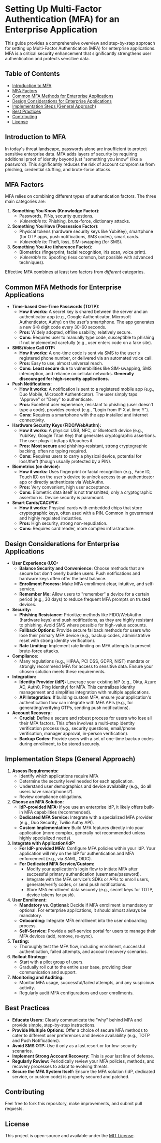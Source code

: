 # Setting Up Multi-Factor Authentication (MFA) for an Enterprise Application

This guide provides a comprehensive overview and step-by-step approach for setting up Multi-Factor Authentication (MFA) for enterprise applications. MFA is a critical security enhancement that significantly strengthens user authentication and protects sensitive data.

## Table of Contents

- [Introduction to MFA](#introduction-to-mfa)
- [MFA Factors](#mfa-factors)
- [Common MFA Methods for Enterprise Applications](#common-mfa-methods-for-enterprise-applications)
- [Design Considerations for Enterprise Applications](#design-considerations-for-enterprise-applications)
- [Implementation Steps (General Approach)](#implementation-steps-general-approach)
- [Best Practices](#best-practices)
- [Contributing](#contributing)
- [License](#license)

## Introduction to MFA

In today's threat landscape, passwords alone are insufficient to protect sensitive enterprise data. MFA adds layers of security by requiring additional proof of identity beyond just "something you know" (like a password). This significantly reduces the risk of account compromise from phishing, credential stuffing, and brute-force attacks.

## MFA Factors

MFA relies on combining different types of authentication factors. The three main categories are:

1.  **Something You Know (Knowledge Factor):**
    *   Passwords, PINs, security questions.
    *   *Vulnerable to:* Phishing, brute-force, dictionary attacks.
2.  **Something You Have (Possession Factor):**
    *   Physical tokens (hardware security keys like YubiKey), smartphone (for OTP apps, push notifications, SMS codes), smart cards.
    *   *Vulnerable to:* Theft, loss, SIM-swapping (for SMS).
3.  **Something You Are (Inherence Factor):**
    *   Biometrics (fingerprint, facial recognition, iris scan, voice print).
    *   *Vulnerable to:* Spoofing (less common, but possible with advanced techniques).

Effective MFA combines at least two factors from *different* categories.

## Common MFA Methods for Enterprise Applications

*   **Time-based One-Time Passwords (TOTP):**
    *   **How it works:** A secret key is shared between the server and an authenticator app (e.g., Google Authenticator, Microsoft Authenticator, Authy) on the user's smartphone. The app generates a new 6-8 digit code every 30-60 seconds.
    *   **Pros:** Widely adopted, offline usability, relatively secure.
    *   **Cons:** Requires user to manually type code, susceptible to phishing if not implemented carefully (e.g., user enters code on a fake site).
*   **SMS/Voice Call OTP:**
    *   **How it works:** A one-time code is sent via SMS to the user's registered phone number, or delivered via an automated voice call.
    *   **Pros:** Easy to use, almost universal reach.
    *   **Cons:** **Least secure** due to vulnerabilities like SIM-swapping, SMS interception, and reliance on cellular networks. **Generally discouraged for high-security applications.**
*   **Push Notifications:**
    *   **How it works:** A notification is sent to a registered mobile app (e.g., Duo Mobile, Microsoft Authenticator). The user simply taps "Approve" or "Deny" to authenticate.
    *   **Pros:** Excellent user experience, resistant to phishing (user doesn't type a code), provides context (e.g., "Login from IP X at time Y").
    *   **Cons:** Requires a smartphone with the app installed and internet connectivity.
*   **Hardware Security Keys (FIDO/WebAuthn):**
    *   **How it works:** A physical USB, NFC, or Bluetooth device (e.g., YubiKey, Google Titan Key) that generates cryptographic assertions. The user plugs it in/taps it/touches it.
    *   **Pros:** **Most secure** and phishing-resistant, strong cryptographic backing, often no typing required.
    *   **Cons:** Requires users to carry a physical device, potential for loss/theft (though usually protected by a PIN).
*   **Biometrics (on device):**
    *   **How it works:** Uses fingerprint or facial recognition (e.g., Face ID, Touch ID) on the user's device to unlock access to an authenticator app or directly authenticate via WebAuthn.
    *   **Pros:** Very convenient, high user acceptance.
    *   **Cons:** Biometric data itself is not transmitted; only a cryptographic assertion is. Device security is paramount.
*   **Smart Cards/CAC/PIV:**
    *   **How it works:** Physical cards with embedded chips that store cryptographic keys, often used with a PIN. Common in government and highly regulated industries.
    *   **Pros:** High security, strong non-repudiation.
    *   **Cons:** Requires card reader, more complex infrastructure.

## Design Considerations for Enterprise Applications

*   **User Experience (UX):**
    *   **Balance Security and Convenience:** Choose methods that are secure but don't overly burden users. Push notifications and hardware keys often offer the best balance.
    *   **Enrollment Process:** Make MFA enrollment clear, intuitive, and self-service.
    *   **Remember Me:** Allow users to "remember" a device for a certain period (e.g., 30 days) to reduce frequent MFA prompts on trusted devices.
*   **Security:**
    *   **Phishing Resistance:** Prioritize methods like FIDO/WebAuthn (hardware keys) and push notifications, as they are highly resistant to phishing. Avoid SMS where possible for high-value accounts.
    *   **Fallback Options:** Provide secure fallback methods for users who lose their primary MFA device (e.g., backup codes, administrative reset with strong identity verification).
    *   **Rate Limiting:** Implement rate limiting on MFA attempts to prevent brute-force attacks.
*   **Compliance:**
    *   Many regulations (e.g., HIPAA, PCI DSS, GDPR, NIST) mandate or strongly recommend MFA for access to sensitive data. Ensure your chosen solution meets these requirements.
*   **Integration:**
    *   **Identity Provider (IdP):** Leverage your existing IdP (e.g., Okta, Azure AD, Auth0, Ping Identity) for MFA. This centralizes identity management and simplifies integration with multiple applications.
    *   **API Integration:** If building custom MFA, ensure your application's authentication flow can integrate with MFA APIs (e.g., for generating/verifying OTPs, sending push notifications).
*   **Account Recovery:**
    *   **Crucial:** Define a secure and robust process for users who lose all their MFA factors. This often involves a multi-step identity verification process (e.g., security questions, email/phone verification, manager approval, in-person verification).
    *   **Backup Codes:** Provide users with a set of one-time backup codes during enrollment, to be stored securely.

## Implementation Steps (General Approach)

1.  **Assess Requirements:**
    *   Identify which applications require MFA.
    *   Determine the security level needed for each application.
    *   Understand user demographics and device availability (e.g., do all users have smartphones?).
    *   Review compliance obligations.
2.  **Choose an MFA Solution:**
    *   **IdP-provided MFA:** If you use an enterprise IdP, it likely offers built-in MFA capabilities (recommended).
    *   **Dedicated MFA Service:** Integrate with a specialized MFA provider (e.g., Duo Security, Twilio Authy API).
    *   **Custom Implementation:** Build MFA features directly into your application (more complex, generally not recommended unless highly specialized needs).
3.  **Integrate with Application/IdP:**
    *   **For IdP-provided MFA:** Configure MFA policies within your IdP. Your application will rely on the IdP for authentication and MFA enforcement (e.g., via SAML, OIDC).
    *   **For Dedicated MFA Service/Custom:**
        *   Modify your application's login flow to initiate MFA after successful primary authentication (username/password).
        *   Integrate with the MFA service's SDKs or APIs to enroll users, generate/verify codes, or send push notifications.
        *   Store MFA enrollment data securely (e.g., secret keys for TOTP, device tokens for push).
4.  **User Enrollment:**
    *   **Mandatory vs. Optional:** Decide if MFA enrollment is mandatory or optional. For enterprise applications, it should almost always be mandatory.
    *   **Onboarding:** Integrate MFA enrollment into the user onboarding process.
    *   **Self-Service:** Provide a self-service portal for users to manage their MFA devices (add, remove, re-sync).
5.  **Testing:**
    *   Thoroughly test the MFA flow, including enrollment, successful authentication, failed attempts, and account recovery scenarios.
6.  **Rollout Strategy:**
    *   Start with a pilot group of users.
    *   Gradually roll out to the entire user base, providing clear communication and support.
7.  **Monitoring and Auditing:**
    *   Monitor MFA usage, successful/failed attempts, and any suspicious activity.
    *   Regularly audit MFA configurations and user enrollments.

## Best Practices

*   **Educate Users:** Clearly communicate the "why" behind MFA and provide simple, step-by-step instructions.
*   **Provide Multiple Options:** Offer a choice of secure MFA methods to cater to different user preferences and device availability (e.g., TOTP and Push Notifications).
*   **Avoid SMS OTP:** Use it only as a last resort or for low-security scenarios.
*   **Implement Strong Account Recovery:** This is your last line of defense.
*   **Regularly Review:** Periodically review your MFA policies, methods, and recovery processes to adapt to evolving threats.
*   **Secure the MFA System Itself:** Ensure the MFA solution (IdP, dedicated service, or custom code) is properly secured and patched.

## Contributing

Feel free to fork this repository, make improvements, and submit pull requests.

## License

This project is open-source and available under the [MIT License](LICENSE).
